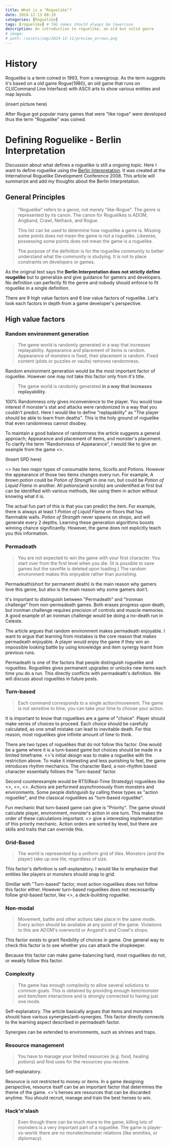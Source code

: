 ```yaml
---
title: What is a "Roguelike"?
date: 2024-12-13 08:19
categories: [Roguelike]
tags: [roguelike] # TAG names should always be lowercase
description: An introduction to roguelike, an old but solid genre
# image:
# path: /assets/img/2024-12-11/preview_arrows.png
---
```


# History

Roguelike is a term coined in 1993, from a newsgroup. As the term suggests it's based on a old game Rogue(1980), an old game that runs on CLI(Command Line Interface) with ASCII arts to show various entities and map layouts.

(insert picture here)

After Rogue got popular many games that were "like rogue" were developed thus the term "Roguelike" was coined.

# Defining Roguelike - Berlin Interpretation

Discussion about what defines a roguelike is still a ongoing topic. Here I want to define roguelike using the [Berlin Interpretation](https://www.roguebasin.com/index.php?title=Berlin_Interpretation). It was created at the International Roguelike Development Conference 2008. This article will summarize and add my thoughts about the Berlin Interpretation.

## General Principles

> "Roguelike" refers to a genre, not merely "like-Rogue". The genre is represented by its canon. The canon for Roguelikes is ADOM, Angband, Crawl, Nethack, and Rogue.
>
> This list can be used to determine how roguelike a game is. Missing some points does not mean the game is not a roguelike. Likewise, possessing some points does not mean the game is a roguelike.
>
> The purpose of the definition is for the roguelike community to better understand what the community is studying. It is not to place constraints on developers or games.

As the original text says the **Berlin Interpretation does not strictly define rougelike** but to generalize and give guidance for gamers and developers. No definition can perfectly fit the genre and nobody should enforce to fit roguelike in a single definition.

There are 9 high value factors and 6 low value factors of roguelike. Let's look each factors in depth from a game developer's perspective.

## High value factors

### Random environment generation

> The game world is randomly generated in a way that increases replayability. Appearance and placement of items is random. Appearance of monsters is fixed, their placement is random. Fixed content (plots or puzzles or vaults) removes randomness.

Random environment generation would be the most important factor of roguelike. However one may not take this factor only from it's title.

> The game world is randomly generated **in a way that increases replayability**.

100% Randomness only gives inconvenience to the player. You would lose interest if monster's stat and attacks were randomized in a way that you couldn't predict. Here I would like to define "replayability" as "The player should be able to learn from deaths". This is the holy ground of roguelike that even randomness cannot disobey.

To maintain a good balance of randomness the article suggests a general approach; Appearance and placement of items, and monster's placement. To clarify the term "Randomness of Appearance", I would like to give an example from the game <<Shattered Pixel Dungeon>>.

(Insert SPD here)

<<Shattered Pixel Dungeon>> has two major types of consumable items, Scorlls and Potions. However the appearance of those two items changes every run. For example, A _brown potion_ could be _Potion of Strength_ in one run, but could be _Potion of Liquid Flame_ in another. All potions(and scrolls) are unidentified at first but can be identified with various methods, like using them in action without knowing what it is.

The actual fun part of this is that you can predict the item. For example, there is always at least 1 _Potion of Liquid Flame_ on floors that has flammable walls. _Potion of Strength_ never spawns on shops, and will generate every 2 depths. Learning these generation algorithms boosts winning chance significantly. However, the game does not explicitly teach you this information.

### Permadeath

> You are not expected to win the game with your first character. You start over from the first level when you die. (It is possible to save games but the savefile is deleted upon loading.) The random environment makes this enjoyable rather than punishing.

Permadeath(short for permanent death) is the main reason why gamers love this genre, but also is the main reason why some gamers don't.

It's important to distinguish between "Permadeath" and "Ironman challenge" from non-permadeath games. Both erases progress upon death, but ironman challenge requires precision of controls and muscle memories. A good example of an ironman challenge would be doing a no-death run in Celeste.

The article argues that random environment makes permadeath enjoyable. I want to argue that learning from mistakes is the core reason that makes permadeath enjoyable. A player would enjoy the game if they win an impossible looking battle by using knowledge and item synergy learnt from previous runs.

Permadeath is one of the factors that people distinguish roguelike and roguelites. Roguelites gives permanent upgrades or unlocks new items each time you do a run. This directly conflicts with permadeath's definition. We will discuss about roguelites in future posts.

### Turn-based

> Each command corresponds to a single action/movement. The game is not sensitive to time, you can take your time to choose your action.

It is important to know that roguelikes are a game of "choice". Player should make series of choices to proceed. Each choice should be carefully calculated, as one small mistake can lead to inevitable death. For this reason, most roguelikes give infinite amount of time to think.

There are two types of roguelikes that do not follow this factor. One would be a game where it is a turn-based game but choices should be made in a limited timeframe. <<Crypt of The Necrodancer>>'s initial design was to make a roguelike with the restriction above. To make it interesting and less punishing to feel, the game introduces rhythm mechanics. The character Bard, a non-rhythm based character essentially follows the 'Turn-based' factor.

Second counterexample would be RTS(Real-Time Stratedgy) roguelikes like <<The Binding of Issac>>, <<Hades>>, <<Vampire Survivors>>. Actions are performed asynchronously from monsters and environments. Some people distinguish by calling these types as "action roguelike", and the classical roguelikes as "turn-based roguelike".

Fun mechanic that turn-based game can give is "Priority". The game should calculate player, environment, monster's action in one turn. This makes the order of these calculations important. <<Desktop Dungeons>> give a interesting implementation of this priority mechanic. Action orders are sorted by level, but there are skills and traits that can override this.

### Grid-Based

> The world is represented by a uniform grid of tiles. Monsters (and the player) take up one tile, regardless of size.

This factor's definition is self-explanatory. I would like to emphasize that entities like players or monsters should snap to grid.

Simillar with "Turn-based" factor, most action roguelikes does not follow this factor either. However turn-based roguelikes does not necessarilly follow grid-based factor, like <<Slay the Spire>>, a deck-building roguelike.

### Non-modal

> Movement, battle and other actions take place in the same mode. Every action should be available at any point of the game. Violations to this are ADOM's overworld or Angand's and Crawl's shops.

This factor exists to grant flexibility of choices in game. One general way to check this factor is to see whether you can attack the shopkeeper.

Because this factor can make game-balancing hard, most roguelikes do not, or weakly follow this factor.

### Complexity

> The game has enough complexity to allow several solutions to common goals. This is obtained by providing enough item/monster and item/item interactions and is strongly connected to having just one mode.

Self-explanatory. The article basically argues that items and monsters should have various synergies/anti-synergies. This factor directly connects to the learning aspect described in permadeath factor.

Synergies can be extended to environments, such as shrines and traps.

### Resource management

> You have to manage your limited resources (e.g. food, healing potions) and find uses for the resources you receive.

Self-explanatory.

Resource is not restricted to money or items. In a game designing perspective, resource itself can be an important factor that determines the theme of the game. <<Darkest Dungeon>>'s heroes are resources that can be discarded anytime. You should recruit, manage and train the best heroes to win.

### Hack'n'slash

> Even though there can be much more to the game, killing lots of monsters is a very important part of a roguelike. The game is player-vs-world: there are no monster/monster relations (like enmities, or diplomacy).
